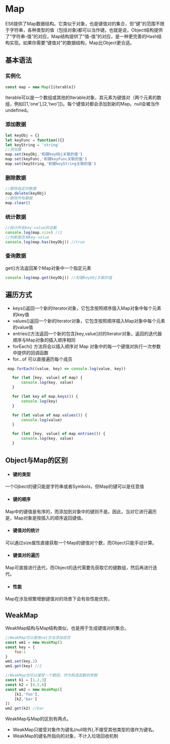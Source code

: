 # Map
ES6提供了Map数据结构。它类似于对象，也是键值对的集合，但“键”的范围不限于字符串，各种类型的值（包括对象)都可以当作键。也就是说，Object结构提供了“字符串-值”的对应，Map结构提供了“值-值”的对应，是一种更完善的Hash结构实现。如果你需要“键值对”的数据结构，Map比Object更合适。
## 基本语法
### 实例化
```js
const map = new Map([iterable])
```
Iterable可以是一个数组或其他的Iterable对象，其元素为键值对（两个元素的数组，例如[[1,'one'],[2,'two']])。每个键值对都会添加到新的Map。null会被当作undefined。
### 添加数据
```js
let keyObj = {}
let keyFunc = function(){}
let keyString = 'string'
//添加键
map.set(keyObj,'和键keyObj关联的值')
map.set(keyFunc,'和键keyFunc关联的值')
map.set(keyString,'和键keyString关联的值')
```
### 删除数据
```js
//删除指定的数据
map.delete(keyObj)
//删除所有数据
map.clear()
```
### 统计数据
```js
//统计所有key-value的总数
console.log(map.size) //2
//判断是否有Key-value
console.log(map.has(keyObj)) //true
```
### 查询数据
get()方法返回某个Map对象中一个指定元素
```js
console.log(map.get(keyObj)) //和键keyObj关联的值
```
## 遍历方式
* keys()返回一个新的Iterator对象，它包含按照顺序插入Map对象中每个元素的key值
* values()返回一个新的Iterator对象，它包含按照顺序插入Map对象中每个元素的value值
* entries()方法返回一个新的包含[key,value]对的Iterator对象，返回的迭代器顺序与Map对象的插入顺序相同
* forEach() 方法将会以插入顺序对 Map 对象中的每一个键值对执行一次参数中提供的回调函数
* for...of 可以直接遍历每个成员
```js
 map.forEach((value, key) => console.log(value, key))

   for (let [key, value] of map) {
       console.log(key, value)
   }

   for (let key of map.keys()) {
       console.log(key)
   }

   for (let value of map.values()) {
       console.log(value)
   }

   for (let [key, value] of map.entries()) {
       console.log(key, value)
   }
```
## Object与Map的区别
* #### 键的类型
一个Ojbect的键只能是字符串或者Symbols，但Map的键可以是任意值
* #### 键的顺序
Map中的键值是有序的，而添加到对象中的键则不是。因此，当对它进行遍历是，Map对象是按插入的顺序返回键值。
* #### 键值对的统计
可以通过size属性直接获取一个Map的键值对个数，而Object只能手动计算。
* #### 键值对的遍历
Map可直接进行迭代，而Object的迭代需要先获取它的键数组，然后再进行迭代。
* #### 性能
Map在涉及频繁增删键值对的场景下会有些性能优势。
## WeakMap
WeakMap结构与Map结构类似，也是用于生成键值对的集合。
```js
//WeakMap可以使用set方法添加成员
const wm1 = new WeakMap()
const key = {
    foo:1
}
wm1.set(key,2)
wm1.get(key) //2

//WeakMap也可以接受一个数组，作为构造函数的参数
const k1 = [1,2,3]
const k2 = [4,5,6]
const wm2 = new WeakMap([
    [k1,'foo'],
    [k2,'bar']
])
wm2.get(k2) //bar
```
WeakMap与Map的区别有两点。
* WeakMap只接受对象作为键名(null除外),不接受其他类型的值作为键名。
* WeakMap的键名所指向的对象，不计入垃圾回收机制